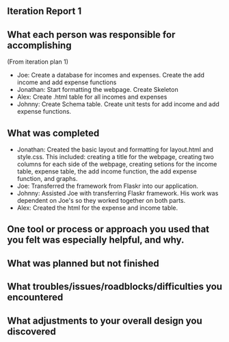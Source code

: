Iteration Report 1
-----------------------

What each person was responsible for accomplishing
-----------------------
(From iteration plan 1)
 - Joe: Create a database for incomes and expenses. Create the add income and add expense functions
 - Jonathan: Start formatting the webpage. Create Skeleton
 - Alex: Create .html table for all incomes and expenses
 - Johnny: Create Schema table. Create unit tests for add income and add expense functions.

What was completed
-----------------------
 - Jonathan: Created the basic layout and formatting for layout.html and style.css. This
included: creating a title for the webpage, creating two columns for each side of the
webpage, creating setions for the income table, expense table, the add income function,
the add expense function, and graphs.
 - Joe: Transferred the framework from Flaskr into our application. 
 - Johnny: Assisted Joe with transferring Flaskr framework. His work was dependent on Joe's
so they worked together on both parts.
 - Alex: Created the html for the expense and income table.

One tool or process or approach you used that you felt was especially helpful, and why.
-----------------------

What was planned but not finished
-----------------------

What troubles/issues/roadblocks/difficulties you encountered
-----------------------

What adjustments to your overall design you discovered
-----------------------
